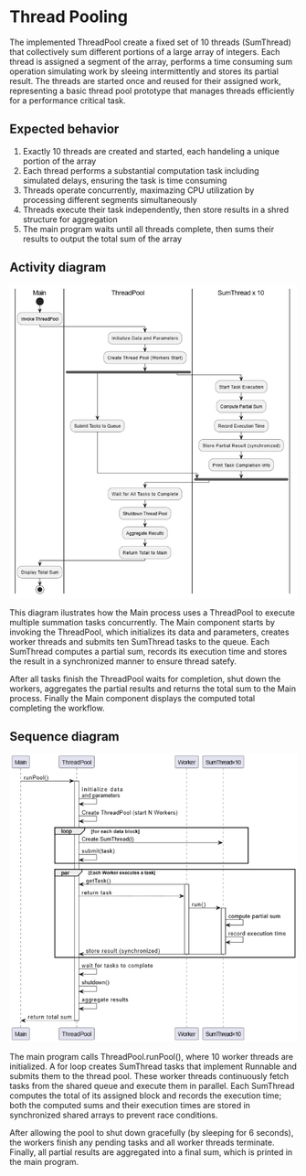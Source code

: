 # Thread Pooling
The implemented ThreadPool create a fixed set of 10 threads (SumThread) that collectively sum different portions of a large array of integers. Each thread is assigned a segment of the array, performs a time consuming sum operation simulating work by sleeing intermittently and stores its partial result. The threads are started once and reused for their assigned work, representing a basic thread pool prototype that manages threads efficiently for a performance critical task.

## Expected behavior
1. Exactly 10 threads are created and started, each handeling a unique portion of the array
2. Each thread performs a substantial computation task including simulated delays, ensuring the task is time consuming
3. Threads operate concurrently, maximazing CPU utilization by processing different segments simultaneously
4. Threads execute their task independently, then store results in a shred structure for aggregation
5. The main program waits until all threads complete, then sums their results to output the total sum of the array

## Activity diagram
![](activity_diagram_thread_pooling.png)

This diagram ilustrates how the Main process uses a ThreadPool to execute multiple summation tasks concurrently. The Main component starts by invoking the ThreadPool, which initializes its data and parameters, creates worker threads and submits ten SumThread tasks to the queue. Each SumThread computes a partial sum, records its execution time and stores the result in a synchronized manner to ensure thread satefy.

After all tasks finish the ThreadPool waits for completion, shut down the workers, aggregates the partial results and returns the total sum to the Main process. Finally the Main component displays the computed total completing the workflow.

## Sequence diagram
![](sequence_diagram_thread_pooling.png)

The main program calls ThreadPool.runPool(), where 10 worker threads are initialized. A for loop creates SumThread tasks that implement Runnable and submits them to the thread pool. These worker threads continuously fetch tasks from the shared queue and execute them in parallel. Each SumThread computes the total of its assigned block and records the execution time; both the computed sums and their execution times are stored in synchronized shared arrays to prevent race conditions.

After allowing the pool to shut down gracefully (by sleeping for 6 seconds), the workers finish any pending tasks and all worker threads terminate. Finally, all partial results are aggregated into a final sum, which is printed in the main program.
